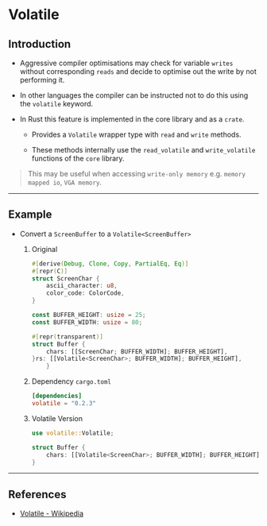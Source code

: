 # Volatile

## Introduction

* Aggressive compiler optimisations may check for variable `writes` without corresponding `reads` and decide to optimise out the write by not performing it.

* In other languages the compiler can be instructed not to do this using the `volatile` keyword.

* In Rust this feature is implemented in the core library and as a `crate`.

    * Provides a `Volatile` wrapper type with `read` and `write` methods. 
    
    * These methods internally use the `read_volatile` and `write_volatile` functions of the `core` library.

> This may be useful when accessing `write-only memory` e.g. `memory mapped io`, `VGA memory`.

---

## Example

* Convert a `ScreenBuffer` to a `Volatile<ScreenBuffer>`

    1. Original

        ```rust
        #[derive(Debug, Clone, Copy, PartialEq, Eq)]
        #[repr(C)]
        struct ScreenChar {
            ascii_character: u8,
            color_code: ColorCode,
        }

        const BUFFER_HEIGHT: usize = 25;
        const BUFFER_WIDTH: usize = 80;

        #[repr(transparent)]
        struct Buffer {
            chars: [[ScreenChar; BUFFER_WIDTH]; BUFFER_HEIGHT],
        }rs: [[Volatile<ScreenChar>; BUFFER_WIDTH]; BUFFER_HEIGHT],
            }
        ```

    2. Dependency `cargo.toml`

        ```toml
        [dependencies]
        volatile = "0.2.3"
        ```

    3. Volatile Version

        ```rust
        use volatile::Volatile;

        struct Buffer {
            chars: [[Volatile<ScreenChar>; BUFFER_WIDTH]; BUFFER_HEIGHT],
        }
        ```

---

## References

* [Volatile - Wikipedia](https://en.wikipedia.org/wiki/Volatile_(computer_programming))




